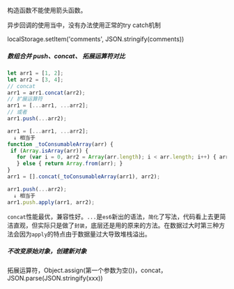 构造函数不能使用箭头函数。

异步回调的使用当中，没有办法使用正常的try catch机制

localStorage.setItem('comments', JSON.stringify(comments))





##### 数组合并  push、concat、 拓展运算符对比 

```javascript
let arr1 = [1, 2];
let arr2 = [3, 4];
// concat
arr1 = arr1.concat(arr2);
// 扩展运算符
arr1 = [...arr1, ...arr2];
// 或者
arr1.push(...arr2);
```

```javascript
arr1 = [...arr1, ...arr2];
  ↓ 相当于
function _toConsumableArray(arr) {
 if (Array.isArray(arr)) { 
   for (var i = 0, arr2 = Array(arr.length); i < arr.length; i++) { arr2[i] = arr[i]; } return arr2; 
   } else { return Array.from(arr); }
}
arr1 = [].concat(_toConsumableArray(arr1), arr2);

arr1.push(...arr2);
  ↓ 相当于
arr1.push.apply(arr1, arr2);
```

`concat`性能最优，兼容性好。`...`是`es6`新出的语法，`简化`了写法，代码看上去更简洁直观，但实际只是做了`封装`，底层还是用的原来的方法。在数据过大时第三种方法会因为`apply`的特点由于数据量过大导致堆栈溢出。

##### 不改变原始对象，创建新对象

拓展运算符，Object.assign(第一个参数为空())，concat，JSON.parse(JSON.stringify(xxx))

